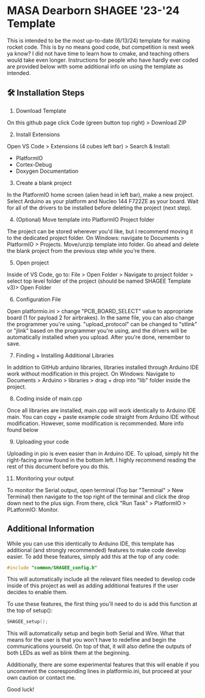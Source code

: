 
# MASA Dearborn SHAGEE '23-'24 Template

This is intended to be the most up-to-date (6/13/24) template for making rocket code. This is by no means good code, but competition is next week ya know? I did not have time to learn how to cmake, and teaching others would take even longer. Instructions for people who have hardly ever coded are provided below with some additional info on using the template as intended.

## 🛠️ Installation Steps

1. Download Template

On this github page click Code (green button top right) > Download ZIP

2. Install Extensions

Open VS Code > Extensions (4 cubes left bar) > Search & Install: 
- PlatformIO
- Cortex-Debug
- Doxygen Documentation

3. Create a blank project

In the PlatformIO home screen (alien head in left bar), make a new project. Select Arduino as your platform and Nucleo 144 F722ZE as your board. Wait for all of the drivers to be installed before deleting the project (next step).

4. (Optional) Move template into PlatformIO Project folder

The project can be stored wherever you'd like, but I recommend moving it to the dedicated project folder. On Windows: navigate to Documents > PlatformIO > Projects. Move/unzip template into folder. Go ahead and delete the blank project from the previous step while you're there.

5. Open project

Inside of VS Code, go to: File > Open Folder > Navigate to project folder > select top level folder of the project (should be named SHAGEE Template v3)> Open Folder

6. Configuration File

Open platformio.ini > change "PCB_BOARD_SELECT" value to appropriate board (1 for payload 2 for airbrakes). In the same file, you can also change the programmer you're using. "upload_protocol" can be changed to "stlink" or "jlink" based on the programmer you're using, and the drivers will be automatically installed when you upload. After you're done, remember to save.

7. Finding + Installing Additional Libraries

In addition to GitHub arduino libraries, libraries installed through Arduino IDE work without modification in this project. On Windows: Navigate to Documents > Arduino > libraries > drag + drop into "lib" folder inside the project.

8. Coding inside of main.cpp

Once all libraries are installed, main.cpp will work identically to Arduino IDE main. You can copy + paste example code straight from Arduino IDE without modification. However, some modification is recommended. More info found below

9. Uploading your code

Uploading in pio is even easier than  in Arduino IDE. To upload, simply hit the right-facing arrow found in the bottom left. I highly recommend reading the rest of this document before you do this.

11. Monitoring your output

To monitor the Serial output, open terminal (Top bar "Terminal" > New Terminal) then navigate to the top right of the terminal and click the drop down next to the plus sign. From there, click "Run Task" > PlatformIO > PLatformIO: Monitor.
## Additional Information

While you can use this identically to Arduino IDE, this template has additional (and strongly recommended) features to make code develop easier. To add these features, simply add this at the top of any code:
```cpp
#include "common/SHAGEE_config.h"
```
This will automatically include all the relevant files needed to develop code inside of this project as well as adding additional features if the user decides to enable them.

To use these features, the first thing you'll need to do is add this function at the top of setup():
```cpp
SHAGEE_setup();
```
This will automatically setup and begin both Serial and Wire. What that means for the user is that you won't have to redefine and begin the communications yourseld. On top of that, it will also define the outputs of both LEDs as well as blink them at the beginning.

Additionally, there are some experimental features that this will enable if you uncomment the cooresponding lines in platformio.ini, but proceed at your own caution or contact me.

Good luck!

